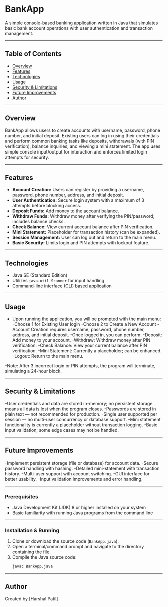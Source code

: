 # BankApp

A simple console-based banking application written in Java that simulates basic bank account operations with user authentication and transaction management.

---

## Table of Contents

- [Overview](#overview)  
- [Features](#features)  
- [Technologies](#technologies)   
- [Usage](#usage)  
- [Security & Limitations](#security--limitations)  
- [Future Improvements](#future-improvements)  
- [Author](#author)

---

## Overview

BankApp allows users to create accounts with username, password, phone number, and initial deposit. Existing users can log in using their credentials and perform common banking tasks like deposits, withdrawals (with PIN verification), balance inquiries, and viewing a mini statement. The app uses simple console input/output for interaction and enforces limited login attempts for security.

---

## Features

- **Account Creation:** Users can register by providing a username, password, phone number, address, and initial deposit.
- **User Authentication:** Secure login system with a maximum of 3 attempts before blocking access.
- **Deposit Funds:** Add money to the account balance.
- **Withdraw Funds:** Withdraw money after verifying the PIN/password; includes balance checks.
- **Check Balance:** View current account balance after PIN verification.
- **Mini Statement:** Placeholder for transaction history (can be expanded).
- **Session Management:** User can log out and return to the main menu.
- **Basic Security:** Limits login and PIN attempts with lockout feature.

---

## Technologies

- Java SE (Standard Edition)
- Utilizes `java.util.Scanner` for input handling
- Command-line interface (CLI) based application

---

## Usage

- Upon running the application, you will be prompted with the main menu:
-Choose 1 for Existing User login
-Choose 2 to Create a New Account
-Account Creation requires username, password, phone number, address, and initial deposit.
-Once logged in, you can perform:
-Deposit: Add money to your account.
-Withdraw: Withdraw money after PIN verification.
-Check Balance: View your current balance after PIN verification.
-Mini Statement: Currently a placeholder; can be enhanced.
-Logout: Return to the main menu.

-Note: After 3 incorrect login or PIN attempts, the program will terminate, simulating a 24-hour block.

---

## Security & Limitations

-User credentials and data are stored in-memory; no persistent storage means all data is lost when the program closes.
-Passwords are stored in plain text — not recommended for production.
-Single user supported per session — no multi-user concurrency or database support.
-Mini statement functionality is currently a placeholder without transaction logging.
-Basic input validation; some edge cases may not be handled.

---

## Future Improvements

-Implement persistent storage (file or database) for account data.
-Secure password handling with hashing.
-Detailed mini-statement with transaction history.
-Multi-user support with account switching.
-GUI interface for better usability.
-Input validation improvements and error handling.

---

### Prerequisites

- Java Development Kit (JDK) 8 or higher installed on your system
- Basic familiarity with running Java programs from the command line

---

### Installation & Running

1. Clone or download the source code (`BankApp.java`).
2. Open a terminal/command prompt and navigate to the directory containing the file.
3. Compile the Java source code:
   ```bash
   javac BankApp.java

---

## Author

Created by [Harshal Patil]
